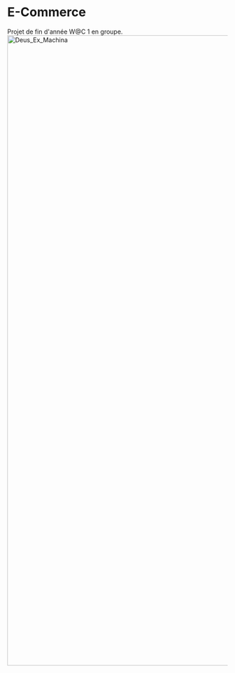 # E-Commerce
Projet de fin d'année W@C 1 en groupe.
<img width="1440" alt="Deus_Ex_Machina" src="https://github.com/user-attachments/assets/98df2e6c-a693-4479-806b-db32fa31328b" />

